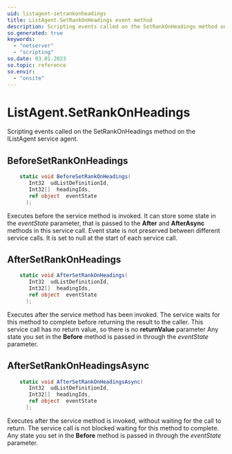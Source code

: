 ```yaml
---
uid: listagent-setrankonheadings
title: ListAgent.SetRankOnHeadings event method
description: Scripting events called on the SetRankOnHeadings method on the ListAgent service agent.
so.generated: true
keywords:
  - "netserver"
  - "scripting"
so.date: 03.01.2023
so.topic: reference
so.envir:
  - "onsite"
---
```

# ListAgent.SetRankOnHeadings

Scripting events called on the <see cref='M:SuperOffice.CRM.Services.IListAgent.SetRankOnHeadings'>SetRankOnHeadings</see> method on the <see cref='IListAgent'>IListAgent</see>  service agent.

## BeforeSetRankOnHeadings
```cs
    static void BeforeSetRankOnHeadings(
       Int32  udListDefinitionId,
       Int32[]  headingIds,
       ref object  eventState
      );
```
Executes before the service method is invoked.
It can store some state in the *eventState* parameter, that is passed to the **After** and **AfterAsync** methods in this service call.
Event state is not preserved between different service calls. It is set to null at the start of each service call.
## AfterSetRankOnHeadings
```cs
    static void AfterSetRankOnHeadings(
       Int32  udListDefinitionId,
       Int32[]  headingIds,
       ref object  eventState
      );
```
Executes after the service method has been invoked. The service waits for this method to complete before returning the result to the caller.
This service call has no return value, so there is no **returnValue** parameter
Any state you set in the **Before** method is passed in through the *eventState* parameter.
## AfterSetRankOnHeadingsAsync
```cs
    static void AfterSetRankOnHeadingsAsync(
       Int32  udListDefinitionId,
       Int32[]  headingIds,
       ref object  eventState
      );
```
Executes after the service method is invoked, without waiting for the call to return.
The service call is not blocked waiting for this method to complete.
Any state you set in the **Before** method is passed in through the *eventState* parameter.

